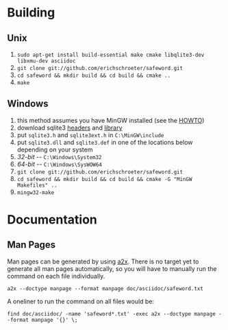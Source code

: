 # Building

## Unix

1. `sudo apt-get install build-essential make cmake libqlite3-dev libxmu-dev asciidoc`
1. `git clone git://github.com/erichschroeter/safeword.git`
1. `cd safeword && mkdir build && cd build && cmake ..`
1. `make`

## Windows

1. this method assumes you have MinGW installed (see the [HOWTO][0])
1. download sqlite3 [headers][1] and [library][2]
1. put `sqlite3.h` and `sqlite3ext.h` in `C:\MinGW\include`
1. put `sqlite3.dll` and `sqlite3.def` in one of the locations below depending on your system
 1. *32-bit* -- `C:\Windows\System32`
 1. *64-bit* -- `C:\Windows\SysWOW64`
1. `git clone git://github.com/erichschroeter/safeword.git`
1. `cd safeword && mkdir build && cd build && cmake -G "MinGW Makefiles" ..`
1. `mingw32-make`

# Documentation

## Man Pages

Man pages can be generated by using [a2x][3]. There is no target yet to generate all man pages automatically, so you will have to manually run the command on each file individually.

    a2x --doctype manpage --format manpage doc/asciidoc/safeword.txt

A oneliner to run the command on all files would be:

    find doc/asciidoc/ -name 'safeword*.txt' -exec a2x --doctype manpage --format manpage '{}' \;

[0]: http://www.mingw.org/wiki/InstallationHOWTOforMinGW
[1]: http://www.sqlite.org/2013/sqlite-amalgamation-3071601.zip
[2]: http://www.sqlite.org/2013/sqlite-dll-win32-x86-3071601.zip
[3]: http://www.methods.co.nz/asciidoc/a2x.1.html
